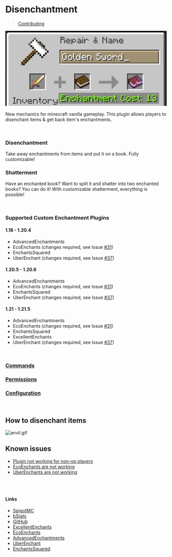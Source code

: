 # Disenchantment

> [Contributing](CONTRIBUTING.md)

![event.png](assets/event.png)

New mechanics for minecraft vanilla gameplay.
This plugin allows players to disenchant items & get back item's enchantments.

<br />

### Disenchantment
Take away enchantments from items and put it on a book. Fully customizable!

### Shatterment
Have an enchanted book? Want to split it and shatter into two enchanted books? You can do it! With customizable shatterment, everything is possible!

<br />

### Supported Custom Enchantment Plugins

#### 1.18 - 1.20.4

- AdvancedEnchantments
- EcoEnchants (changes required, see Issue [#31](https://github.com/H7KZ/Disenchantment/issues/31))
- EnchantsSquared
- UberEnchant (changes required, see Issue [#37](https://github.com/H7KZ/Disenchantment/issues/37))

#### 1.20.5 - 1.20.6

- AdvancedEnchantments
- EcoEnchants (changes required, see Issue [#31](https://github.com/H7KZ/Disenchantment/issues/31))
- EnchantsSquared
- UberEnchant (changes required, see Issue [#37](https://github.com/H7KZ/Disenchantment/issues/37))

#### 1.21 - 1.21.5

- AdvancedEnchantments
- EcoEnchants (changes required, see Issue [#31](https://github.com/H7KZ/Disenchantment/issues/31))
- EnchantsSquared
- ExcellentEnchants
- UberEnchant (changes required, see Issue [#37](https://github.com/H7KZ/Disenchantment/issues/37))

<br />

### [Commands](COMMANDS.md)

### [Permissions](PERMISSIONS.md)

### [Configuration](CONFIG.md)

<br />

## How to disenchant items

![anvil.gif](assets/anvil.gif)

## Known issues

- [Plugin not working for non-op players](https://github.com/H7KZ/Disenchantment/issues/34)
- [EcoEnchants are not working](https://github.com/H7KZ/Disenchantment/issues/31)
- [UberEnchants are not working](https://github.com/H7KZ/Disenchantment/issues/37)

<br />
<br />

#### Links

- [SpigotMC](https://www.spigotmc.org/resources/110741)
- [bStats](https://bstats.org/plugin/bukkit/Disenchantment/19058)
- [GitHub](https://github.com/H7KZ/Disenchantment)
- [ExcellentEnchants](https://www.spigotmc.org/resources/61693)
- [EcoEnchants](https://www.spigotmc.org/resources/79573)
- [AdvancedEnchantments](https://www.spigotmc.org/resources/43058)
- [UberEnchant](https://www.spigotmc.org/resources/19448)
- [EnchantsSquared](https://www.spigotmc.org/resources/86747)

